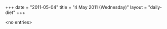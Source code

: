+++
date = "2011-05-04"
title = "4 May 2011 (Wednesday)"
layout = "daily-diet"
+++


\<no entries\>
